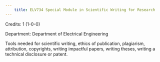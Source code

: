 ```yaml
---
    title: ELV734 Special Module in Scientific Writing for Research
---
```

Credits: 1 (1-0-0)

Department: Department of Electrical Engineering

Tools needed for scientific writing, ethics of publication, plagiarism, attribution, copyrights, writing impactful papers, writing theses, writing a technical disclosure or patent.